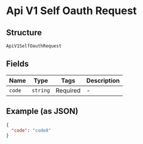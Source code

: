 
# Api V1 Self Oauth Request

## Structure

`ApiV1SelfOauthRequest`

## Fields

| Name | Type | Tags | Description |
|  --- | --- | --- | --- |
| `code` | `string` | Required | - |

## Example (as JSON)

```json
{
  "code": "code8"
}
```

